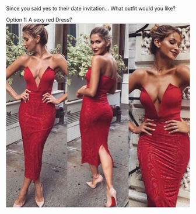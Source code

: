 Since you said yes to their date invitation...
What outfit would you like?

Option 1: A sexy red Dress? <br>
<img src="dateoutfit(1).jpg" alt="sexy red dress">